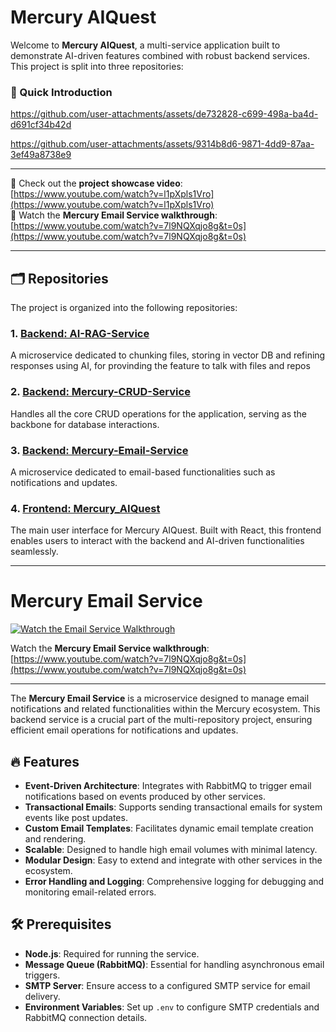 # Mercury AIQuest

Welcome to **Mercury AIQuest**, a multi-service application built to demonstrate AI-driven features combined with robust backend services. This project is split into three repositories:

### 🌟 Quick Introduction

https://github.com/user-attachments/assets/de732828-c699-498a-ba4d-d691cf34b42d


https://github.com/user-attachments/assets/9314b8d6-9871-4dd9-87aa-3ef49a8738e9

---

🚀 Check out the **project showcase video**: [https://www.youtube.com/watch?v=l1pXpls1Vro](https://www.youtube.com/watch?v=l1pXpls1Vro)  
📧 Watch the **Mercury Email Service walkthrough**: [https://www.youtube.com/watch?v=7l9NQXqjo8g&t=0s](https://www.youtube.com/watch?v=7l9NQXqjo8g&t=0s)

---

## 🗂️ Repositories

The project is organized into the following repositories:

### 1. [Backend: AI-RAG-Service](https://github.com/SidTheKid-dotcom/AI-RAG-Service)
A microservice dedicated to chunking files, storing in vector DB and refining responses using AI, for provinding the feature to talk with files and repos

### 2. [Backend: Mercury-CRUD-Service](https://github.com/SidTheKid-dotcom/Mercury-CRUD-Service)
Handles all the core CRUD operations for the application, serving as the backbone for database interactions.

### 3. [Backend: Mercury-Email-Service](https://github.com/SidTheKid-dotcom/Mercury-Email-Service)
A microservice dedicated to email-based functionalities such as notifications and updates.

### 4. [Frontend: Mercury_AIQuest](https://github.com/DarkHeart01/Mercury_AIQuest)
The main user interface for Mercury AIQuest. Built with React, this frontend enables users to interact with the backend and AI-driven functionalities seamlessly.

---

# Mercury Email Service

[![Watch the Email Service Walkthrough](https://img.youtube.com/vi/7l9NQXqjo8g/0.jpg)](https://www.youtube.com/watch?v=7l9NQXqjo8g&t=0s)

Watch the **Mercury Email Service walkthrough**: [https://www.youtube.com/watch?v=7l9NQXqjo8g&t=0s](https://www.youtube.com/watch?v=7l9NQXqjo8g&t=0s)


---

The **Mercury Email Service** is a microservice designed to manage email notifications and related functionalities within the Mercury ecosystem. This backend service is a crucial part of the multi-repository project, ensuring efficient email operations for notifications and updates.

## 🔥 Features
- **Event-Driven Architecture**: Integrates with RabbitMQ to trigger email notifications based on events produced by other services.
- **Transactional Emails**: Supports sending transactional emails for system events like post updates.
- **Custom Email Templates**: Facilitates dynamic email template creation and rendering.
- **Scalable**: Designed to handle high email volumes with minimal latency.
- **Modular Design**: Easy to extend and integrate with other services in the ecosystem.
- **Error Handling and Logging**: Comprehensive logging for debugging and monitoring email-related errors.

## 🛠 Prerequisites
- **Node.js**: Required for running the service.
- **Message Queue (RabbitMQ)**: Essential for handling asynchronous email triggers.
- **SMTP Server**: Ensure access to a configured SMTP service for email delivery.
- **Environment Variables**: Set up `.env` to configure SMTP credentials and RabbitMQ connection details.
